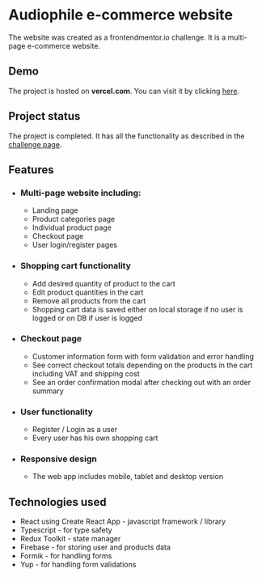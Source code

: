 # **Audiophile e-commerce website**

The website was created as a frontendmentor.io challenge. It is a multi-page e-commerce website.

## Demo

The project is hosted on **vercel.com**. You can visit it by clicking [here](https://redux-toolkit-audiophile-ecommerce.vercel.app/).

## Project status

The project is completed. It has all the functionality as described in the [challenge page](https://www.frontendmentor.io/challenges/audiophile-ecommerce-website-C8cuSd_wx).

## Features

- ### Multi-page website including:
  - Landing page
  - Product categories page
  - Individual product page
  - Checkout page
  - User login/register pages
- ### Shopping cart functionality
  - Add desired quantity of product to the cart
  - Edit product quantities in the cart
  - Remove all products from the cart
  - Shopping cart data is saved either on local storage if no user is logged or on DB if user is logged
- ### Checkout page
  - Customer information form with form validation and error handling
  - See correct checkout totals depending on the products in the cart including VAT and shipping cost
  - See an order confirmation modal after checking out with an order summary
- ### User functionality

  - Register / Login as a user
  - Every user has his own shopping cart

- ### Responsive design
  - The web app includes mobile, tablet and desktop version

## Technologies used

- React using Create React App - javascript framework / library
- Typescript - for type safety
- Redux Toolkit - state manager
- Firebase - for storing user and products data
- Formik - for handling forms
- Yup - for handling form validations
